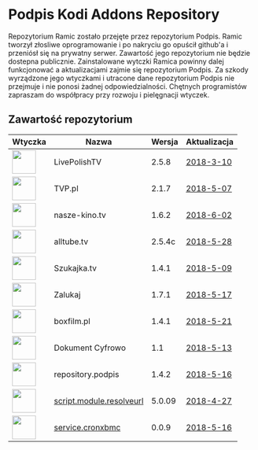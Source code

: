 # Podpis Kodi Addons Repository
Repozytorium Ramic zostało przejęte przez repozytorium Podpis. Ramic tworzył złosliwe oprogramowanie i po nakryciu go opuścił github'a i przeniósł się na prywatny serwer. Zawartość jego repozytorium nie będzie dostepna publicznie. Zainstalowane wytczki Ramica powinny dalej funkcjonować a aktualizacjami zajmie się repozytorium Podpis. Za szkody wyrządzone jego wtyczkami i utracone dane repozytorium Podpis nie przejmuje i nie ponosi żadnej odpowiedzialności. 
Chętnych programistów zapraszam do współpracy przy rozwoju i pielęgnacji wtyczek. 

## Zawartość repozytorium
|Wtyczka|Nazwa|Wersja|Aktualizacja|
|---|---|---|---|
|<img src="https://raw.githubusercontent.com/podpis/kodi/master/zips/plugin.video.LivePolishTV/icon.png" width="48">|LivePolishTV|2.5.8|[2018-3-10](https://raw.githubusercontent.com/podpis/kodi/master/zips/plugin.video.LivePolishTV/changelog.txt)
|<img src="https://raw.githubusercontent.com/podpis/kodi/master/zips/plugin.video.TVP.pl/icon.png" width="48">|TVP.pl|2.1.7|[2018-5-07](https://raw.githubusercontent.com/podpis/kodi/master/zips/plugin.video.TVP.pl/changelog.txt)
|<img src="https://raw.githubusercontent.com/podpis/kodi/master/zips/plugin.video.naszekinotv/icon.png" width="48">|nasze-kino.tv|1.6.2|[2018-6-02](https://raw.githubusercontent.com/podpis/kodi/master/zips/plugin.video.naszekinotv/changelog.txt)
|<img src="https://raw.githubusercontent.com/podpis/kodi/master/zips/plugin.video.alltube.tv/icon.png" width="48">|alltube.tv|2.5.4c|[2018-5-28](https://raw.githubusercontent.com/podpis/kodi/master/zips/plugin.video.alltube.tv/changelog.txt)
|<img src="https://raw.githubusercontent.com/podpis/kodi/master/zips/plugin.video.szukajkatv/icon.png" width="48">|Szukajka.tv|1.4.1|[2018-5-09](https://raw.githubusercontent.com/podpis/kodi/master/zips/plugin.video.szukajkatv/changelog.txt)
|<img src="https://raw.githubusercontent.com/podpis/kodi/master/zips/plugin.video.zalukajcom/icon.png" width="48">|Zalukaj|1.7.1|[2018-5-17](https://raw.githubusercontent.com/podpis/kodi/master/zips/plugin.video.zalukajcom/changelog.txt)
|<img src="https://raw.githubusercontent.com/podpis/kodi/master/zips/plugin.video.boxfilmpl/icon.png" width="48">|boxfilm.pl|1.4.1|[2018-5-21](https://raw.githubusercontent.com/podpis/kodi/master/zips/plugin.video.boxfilmpl/changelog.txt)
|<img src="https://raw.githubusercontent.com/podpis/kodi/master/zips/plugin.video.dokumentcyfrowo/icon.png" width="48">|Dokument Cyfrowo|1.1|[2018-5-13](https://raw.githubusercontent.com/podpis/kodi/master/zips/plugin.video.dokumentcyfrowo/changelog.txt)
|<img src="https://raw.githubusercontent.com/podpis/kodi/master/zips/repository.podpis/icon.png" width="48">|repository.podpis|1.4.2|[2018-5-16](https://raw.githubusercontent.com/podpis/kodi/master/zips/repository.podpis/changelog.txt)
|<img src="https://raw.githubusercontent.com/podpis/kodi/master/zips/script.module.resolveurl/icon.png" width="48">|[script.module.resolveurl](https://github.com/podpis/kodi/blob/master/zips/resolveurl/script.module.resolveurl-5.0.09.zip?raw=true)|5.0.09|[2018-4-27](https://raw.githubusercontent.com/podpis/script.module.stream.resolver/master/changelog.txt)
|<img src="https://raw.githubusercontent.com/podpis/kodi/master/zips/service.cronxbmc/icon.png" width="48">|[service.cronxbmc](https://github.com/podpis/kodi/blob/master/zips/service.cronxbmc/service.cronxbmc-0.0.9.zip?raw=true)|0.0.9|[2018-5-16](https://github.com/robweber/cronxbmc/blob/master/changelog.txt)
